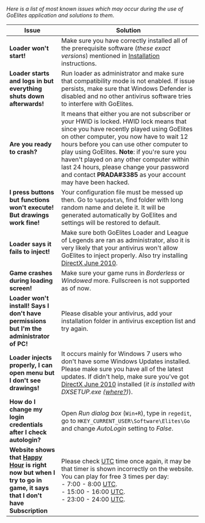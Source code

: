 *Here is a list of most known issues which may occur during the use of GoElites application and solutions to them*.

| Issue | Solution |
|--|--|
| **Loader won't start!** | Make sure you have correctly installed all of the prerequisite software (*these exact versions*) mentioned in [Installation](/GettingStarted/Installation.md) instructions. |
| **Loader starts and logs in but everything shuts down afterwards!** | Run loader as administrator and make sure that compatibility mode is not enabled. If issue persists, make sure that Windows Defender is disabled and no other antivirus software tries to interfere with GoElites. |
| **Are you ready to crash?** | It means that either you are not subscriber or your HWID is locked. HWID lock means that since you have recently played using GoElites on other computer, you now have to wait 12 hours before you can use other computer to play using GoElites. **Note**: if you're sure you haven't played on any other computer within last 24 hours, please change your password and contact **PRADA#3385** as your account may have been hacked. |
| **I press buttons but functions won't execute! But drawings work fine!** | Your configuration file must be messed up then. Go to ``%appdata%``, find folder with long random name and delete it. It will be generated automatically by GoElites and settings will be restored to default. |
| **Loader says it fails to inject!** | Make sure both GoElites Loader and League of Legends are ran as administrator, also it is very likely that your antivirus won't allow GoElites to inject properly. Also try installing [DirectX June 2010](https://www.microsoft.com/en-us/download/confirmation.aspx?id=8109). |
| **Game crashes during loading screen!** | Make sure your game runs in *Borderless* or *Windowed* more. Fullscreen is not supported as of now. |
| **Loader won't install! Says I don't have permissions but I'm the administrator of PC!** | Please disable your antivirus, add your installation folder in antivirus exception list and try again. |
| **Loader injects properly, I can open menu but I don't see drawings!** | It occurs mainly for Windows 7 users who don't have some Windows Updates installed. Please make sure you have all of the latest updates. If didn't help, make sure you've got [DirectX June 2010](https://www.microsoft.com/en-us/download/confirmation.aspx?id=8109) installed (*it is installed with DXSETUP.exe ([where?](https://s.put.re/EHZ1Y5R.png))*). |
| **How do I change my login credentials after I check autologin?** | Open *Run dialog box* (``Win+R``), type in ``regedit``, go to ``HKEY_CURRENT_USER\Software\Elites\Go`` and change *AutoLogin* setting to *False*. |
| **Website shows that [Happy Hour](https://goelites.net/index.php?/topic/941-happy-hours/) is right now but when I try to go in game, it says that I don't have Subscription**| Please check [UTC](https://time.is/en/UTC) time once again, it may be that timer is shown incorrectly on the website. You can play for free 3 times per day:</br>- 7:00 - 8:00 [UTC](https://time.is/en/UTC).</br>- 15:00 - 16:00 [UTC](https://time.is/en/UTC).</br>- 23:00 - 24:00 [UTC](https://time.is/en/UTC). |
